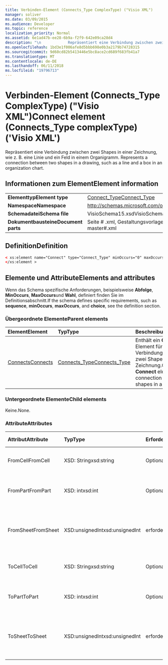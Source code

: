 ```yaml
---
title: Verbinden-Element (Connects_Type ComplexType) ("Visio XML")
manager: soliver
ms.date: 03/09/2015
ms.audience: Developer
ms.topic: reference
localization_priority: Normal
ms.assetid: 6e1ad47b-ee28-6b9a-f2f9-642e09ca28d4
description: "\n			Repräsentiert eine Verbindung zwischen zwei Shapes in einer Zeichnung, wie z. B. eine Linie und ein Feld in einem Organigramm.\n"
ms.openlocfilehash: 1bd3e1f006afe8d5bbb698e0b3a2179b74728315
ms.sourcegitcommit: 9d60cd82b5413446e5bc8ace2cd689f683fb41a7
ms.translationtype: MT
ms.contentlocale: de-DE
ms.lasthandoff: 06/11/2018
ms.locfileid: "19796713"
---
```

# <a name="connect-element-connectstype-complextype-visio-xml"></a><span data-ttu-id="c6f19-103">Verbinden-Element (Connects_Type ComplexType) ("Visio XML")</span><span class="sxs-lookup"><span data-stu-id="c6f19-103">Connect element (Connects_Type complexType) ('Visio XML')</span></span>

<span data-ttu-id="c6f19-104">
			Repräsentiert eine Verbindung zwischen zwei Shapes in einer Zeichnung, wie z. B. eine Linie und ein Feld in einem Organigramm.
</span><span class="sxs-lookup"><span data-stu-id="c6f19-104">Represents a connection between two shapes in a drawing, such as a line and a box in an organization chart.</span></span>
  
## <a name="element-information"></a><span data-ttu-id="c6f19-105">Informationen zum Element</span><span class="sxs-lookup"><span data-stu-id="c6f19-105">Element information</span></span>

|||
|:-----|:-----|
|<span data-ttu-id="c6f19-106">**Elementtyp**</span><span class="sxs-lookup"><span data-stu-id="c6f19-106">**Element type**</span></span> <br/> |[<span data-ttu-id="c6f19-107">Connect_Type</span><span class="sxs-lookup"><span data-stu-id="c6f19-107">Connect_Type</span></span>](connect_type-complextypevisio-xml.md) <br/> |
|<span data-ttu-id="c6f19-108">**Namespace**</span><span class="sxs-lookup"><span data-stu-id="c6f19-108">**Namespace**</span></span> <br/> |http://schemas.microsoft.com/office/visio/2012/main  <br/> |
|<span data-ttu-id="c6f19-109">**Schemadatei**</span><span class="sxs-lookup"><span data-stu-id="c6f19-109">**Schema file**</span></span> <br/> |<span data-ttu-id="c6f19-110">VisioSchema15.xsd</span><span class="sxs-lookup"><span data-stu-id="c6f19-110">VisioSchema15.xsd</span></span>  <br/> |
|<span data-ttu-id="c6f19-111">**Dokumentbausteine**</span><span class="sxs-lookup"><span data-stu-id="c6f19-111">**Document parts**</span></span> <br/> |<span data-ttu-id="c6f19-112">Seite # .xml, Gestaltungsvorlagen # .xml</span><span class="sxs-lookup"><span data-stu-id="c6f19-112">page#.xml, master#.xml</span></span>  <br/> |
   
## <a name="definition"></a><span data-ttu-id="c6f19-113">Definition</span><span class="sxs-lookup"><span data-stu-id="c6f19-113">Definition</span></span>

```XML
< xs:element name="Connect" type="Connect_Type" minOccurs="0" maxOccurs="unbounded" >
</xs:element >
```

## <a name="elements-and-attributes"></a><span data-ttu-id="c6f19-114">Elemente und Attribute</span><span class="sxs-lookup"><span data-stu-id="c6f19-114">Elements and attributes</span></span>

<span data-ttu-id="c6f19-115">Wenn das Schema spezifische Anforderungen, beispielsweise **Abfolge**, **MinOccurs**, **MaxOccurs**und **Wahl**, definiert finden Sie im Definitionsabschnitt.</span><span class="sxs-lookup"><span data-stu-id="c6f19-115">If the schema defines specific requirements, such as **sequence**, **minOccurs**, **maxOccurs**, and **choice**, see the definition section.</span></span> 
  
### <a name="parent-elements"></a><span data-ttu-id="c6f19-116">Übergeordnete Elemente</span><span class="sxs-lookup"><span data-stu-id="c6f19-116">Parent elements</span></span>

|<span data-ttu-id="c6f19-117">**Element**</span><span class="sxs-lookup"><span data-stu-id="c6f19-117">**Element**</span></span>|<span data-ttu-id="c6f19-118">**Typ**</span><span class="sxs-lookup"><span data-stu-id="c6f19-118">**Type**</span></span>|<span data-ttu-id="c6f19-119">**Beschreibung**</span><span class="sxs-lookup"><span data-stu-id="c6f19-119">**Description**</span></span>|
|:-----|:-----|:-----|
|[<span data-ttu-id="c6f19-120">Connects</span><span class="sxs-lookup"><span data-stu-id="c6f19-120">Connects</span></span>](connects-element-pagecontents_type-complextypevisio-xml.md) <br/> |[<span data-ttu-id="c6f19-121">Connects_Type</span><span class="sxs-lookup"><span data-stu-id="c6f19-121">Connects_Type</span></span>](connects_type-complextypevisio-xml.md) <br/> |<span data-ttu-id="c6f19-122">Enthält ein **Connect** -Element für jede Verbindung zwischen zwei Shapes in einer Zeichnung.</span><span class="sxs-lookup"><span data-stu-id="c6f19-122">Contains a **Connect** element for each connection between two shapes in a drawing.</span></span>  <br/> |
   
### <a name="child-elements"></a><span data-ttu-id="c6f19-123">Untergeordnete Elemente</span><span class="sxs-lookup"><span data-stu-id="c6f19-123">Child elements</span></span>

<span data-ttu-id="c6f19-124">Keine.</span><span class="sxs-lookup"><span data-stu-id="c6f19-124">None.</span></span>
  
### <a name="attributes"></a><span data-ttu-id="c6f19-125">Attribute</span><span class="sxs-lookup"><span data-stu-id="c6f19-125">Attributes</span></span>

|<span data-ttu-id="c6f19-126">**Attribut**</span><span class="sxs-lookup"><span data-stu-id="c6f19-126">**Attribute**</span></span>|<span data-ttu-id="c6f19-127">**Typ**</span><span class="sxs-lookup"><span data-stu-id="c6f19-127">**Type**</span></span>|<span data-ttu-id="c6f19-128">**Erforderlich**</span><span class="sxs-lookup"><span data-stu-id="c6f19-128">**Required**</span></span>|<span data-ttu-id="c6f19-129">**Beschreibung**</span><span class="sxs-lookup"><span data-stu-id="c6f19-129">**Description**</span></span>|<span data-ttu-id="c6f19-130">**Mögliche Werte**</span><span class="sxs-lookup"><span data-stu-id="c6f19-130">**Possible values**</span></span>|
|:-----|:-----|:-----|:-----|:-----|
|<span data-ttu-id="c6f19-131">FromCell</span><span class="sxs-lookup"><span data-stu-id="c6f19-131">FromCell</span></span>  <br/> |<span data-ttu-id="c6f19-132">XSD: String</span><span class="sxs-lookup"><span data-stu-id="c6f19-132">xsd:string</span></span>  <br/> |<span data-ttu-id="c6f19-133">Optional</span><span class="sxs-lookup"><span data-stu-id="c6f19-133">optional</span></span>  <br/> |<span data-ttu-id="c6f19-134">Die Zelle, von der eine Verbindung stammt.</span><span class="sxs-lookup"><span data-stu-id="c6f19-134">The cell from which a connection originates.</span></span>  <br/> |<span data-ttu-id="c6f19-135">Werte des Typs xsd: String.</span><span class="sxs-lookup"><span data-stu-id="c6f19-135">Values of the xsd:string type.</span></span>  <br/> |
|<span data-ttu-id="c6f19-136">FromPart</span><span class="sxs-lookup"><span data-stu-id="c6f19-136">FromPart</span></span>  <br/> |<span data-ttu-id="c6f19-137">XSD: int</span><span class="sxs-lookup"><span data-stu-id="c6f19-137">xsd:int</span></span>  <br/> |<span data-ttu-id="c6f19-138">Optional</span><span class="sxs-lookup"><span data-stu-id="c6f19-138">optional</span></span>  <br/> |<span data-ttu-id="c6f19-139">Der Teil eines Shapes, von dem eine Verbindung stammt.</span><span class="sxs-lookup"><span data-stu-id="c6f19-139">The part of a shape from which a connection originates.</span></span>  <br/> |<span data-ttu-id="c6f19-140">Werte des Typs xsd: int.</span><span class="sxs-lookup"><span data-stu-id="c6f19-140">Values of the xsd:int type.</span></span>  <br/> |
|<span data-ttu-id="c6f19-141">FromSheet</span><span class="sxs-lookup"><span data-stu-id="c6f19-141">FromSheet</span></span>  <br/> |<span data-ttu-id="c6f19-142">XSD:unsignedInt</span><span class="sxs-lookup"><span data-stu-id="c6f19-142">xsd:unsignedInt</span></span>  <br/> |<span data-ttu-id="c6f19-143">erforderlich</span><span class="sxs-lookup"><span data-stu-id="c6f19-143">required</span></span>  <br/> |<span data-ttu-id="c6f19-144">Die ID des Shapes, aus denen eine Verbindung oder Verbindungen stammen.</span><span class="sxs-lookup"><span data-stu-id="c6f19-144">The ID of the shape from which a connection or connections originate.</span></span>  <br/> |<span data-ttu-id="c6f19-145">Werte des Typs Xsd:unsignedInt.</span><span class="sxs-lookup"><span data-stu-id="c6f19-145">Values of the xsd:unsignedInt type.</span></span>  <br/> |
|<span data-ttu-id="c6f19-146">ToCell</span><span class="sxs-lookup"><span data-stu-id="c6f19-146">ToCell</span></span>  <br/> |<span data-ttu-id="c6f19-147">XSD: String</span><span class="sxs-lookup"><span data-stu-id="c6f19-147">xsd:string</span></span>  <br/> |<span data-ttu-id="c6f19-148">Optional</span><span class="sxs-lookup"><span data-stu-id="c6f19-148">optional</span></span>  <br/> |<span data-ttu-id="c6f19-149">Die Zelle mit der eine Verbindung hergestellt wird.</span><span class="sxs-lookup"><span data-stu-id="c6f19-149">The cell to which a connection is made.</span></span>  <br/> |<span data-ttu-id="c6f19-150">Werte des Typs xsd: String.</span><span class="sxs-lookup"><span data-stu-id="c6f19-150">Values of the xsd:string type.</span></span>  <br/> |
|<span data-ttu-id="c6f19-151">ToPart</span><span class="sxs-lookup"><span data-stu-id="c6f19-151">ToPart</span></span>  <br/> |<span data-ttu-id="c6f19-152">XSD: int</span><span class="sxs-lookup"><span data-stu-id="c6f19-152">xsd:int</span></span>  <br/> |<span data-ttu-id="c6f19-153">Optional</span><span class="sxs-lookup"><span data-stu-id="c6f19-153">optional</span></span>  <br/> |<span data-ttu-id="c6f19-154">Der Teil eines Shapes, mit dem eine Verbindung hergestellt wird.</span><span class="sxs-lookup"><span data-stu-id="c6f19-154">The part of a shape to which a connection is made.</span></span>  <br/> |<span data-ttu-id="c6f19-155">Werte des Typs xsd: int.</span><span class="sxs-lookup"><span data-stu-id="c6f19-155">Values of the xsd:Int type.</span></span>  <br/> |
|<span data-ttu-id="c6f19-156">ToSheet</span><span class="sxs-lookup"><span data-stu-id="c6f19-156">ToSheet</span></span>  <br/> |<span data-ttu-id="c6f19-157">XSD:unsignedInt</span><span class="sxs-lookup"><span data-stu-id="c6f19-157">xsd:unsignedInt</span></span>  <br/> |<span data-ttu-id="c6f19-158">erforderlich</span><span class="sxs-lookup"><span data-stu-id="c6f19-158">required</span></span>  <br/> |<span data-ttu-id="c6f19-159">Die ID des das Shape, mit dem eine oder mehrere Verbindungen hergestellt werden.</span><span class="sxs-lookup"><span data-stu-id="c6f19-159">The ID of the shape to which one or more connections are made.</span></span>  <br/> |<span data-ttu-id="c6f19-160">Werte des Typs Xsd:unsignedInt.</span><span class="sxs-lookup"><span data-stu-id="c6f19-160">Values of the xsd:unsignedInt type.</span></span>  <br/> |
   

